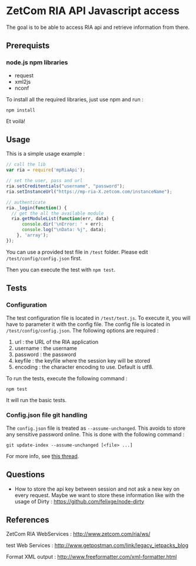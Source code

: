 # ZetCom RIA API Javascript access

The goal is to be able to access RIA api and retrieve information from there.

## Prerequists

### node.js npm libraries

- request
- xml2js
- nconf

To install all the required libraries, just use npm and run :

```
npm install
```

Et voilà!

## Usage

This is a simple usage example :

```javascript
// call the lib
var ria = require('mpRiaApi');

// set the user, pass and url
ria.setCreditentials("username", "password");
ria.setInstanceUrl("https://mp-ria-X.zetcom.com/instanceName");

// authenticate
ria._login(function() {
  // get the all the available module
  ria.getModuleList(function(err, data) {
      console.dir('\nError: ' + err);
      console.log("\nData: %j", data);
    }, 'array');
});

```

You can use a provided test file in ```/test``` folder. Please edit ```/test/config/config.json``` first.

Then you can execute the test with ```npm test```.

## Tests

### Configuration

The test configuration file is located in ```/test/test.js```. To execute it, you will have to parameter it with the config file. The config file is located in ```/test/config/config.json```. The following options are required :

1. url : the URL of the RIA application
2. username : the username
3. password : the password
4. keyfile : the keyfile where the session key will be stored
5. encoding : the character encoding to use. Default is utf8.

To run the tests, execute the following command :

```
npm test
```

It will run the basic tests.

### Config.json file git handling

The ```config.json``` file is treated as ```--assume-unchanged```. This avoids to store any sensitive password online. This is done with the following command :

```
git update-index --assume-unchanged [<file> ...]
```

For more info, see [this thread](http://stackoverflow.com/questions/3319479/git-can-i-commit-a-file-and-ignore-the-content-changes).


## Questions

- How to store the api key between session and not ask a new key on every request. Maybe we want to store these information like with the usage of Dirty : https://github.com/felixge/node-dirty


## References

ZetCom RIA WebServices : http://www.zetcom.com/ria/ws/

test Web Services : http://www.getpostman.com/link/legacy_jetpacks_blog

Format XML output : http://www.freeformatter.com/xml-formatter.html
